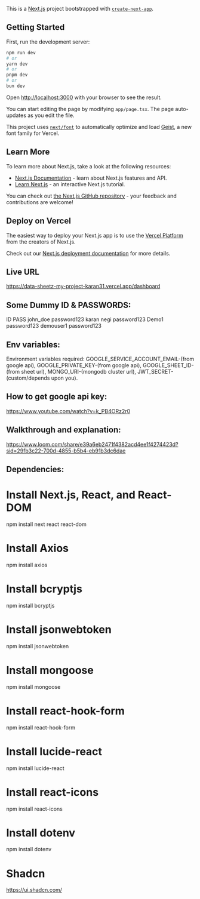 This is a [Next.js](https://nextjs.org) project bootstrapped with [`create-next-app`](https://nextjs.org/docs/app/api-reference/cli/create-next-app).

## Getting Started

First, run the development server:

```bash
npm run dev
# or
yarn dev
# or
pnpm dev
# or
bun dev
```

Open [http://localhost:3000](http://localhost:3000) with your browser to see the result.

You can start editing the page by modifying `app/page.tsx`. The page auto-updates as you edit the file.

This project uses [`next/font`](https://nextjs.org/docs/app/building-your-application/optimizing/fonts) to automatically optimize and load [Geist](https://vercel.com/font), a new font family for Vercel.

## Learn More

To learn more about Next.js, take a look at the following resources:

- [Next.js Documentation](https://nextjs.org/docs) - learn about Next.js features and API.
- [Learn Next.js](https://nextjs.org/learn) - an interactive Next.js tutorial.

You can check out [the Next.js GitHub repository](https://github.com/vercel/next.js) - your feedback and contributions are welcome!

## Deploy on Vercel

The easiest way to deploy your Next.js app is to use the [Vercel Platform](https://vercel.com/new?utm_medium=default-template&filter=next.js&utm_source=create-next-app&utm_campaign=create-next-app-readme) from the creators of Next.js.

Check out our [Next.js deployment documentation](https://nextjs.org/docs/app/building-your-application/deploying) for more details.

## Live URL
https://data-sheetz-my-project-karan31.vercel.app/dashboard

## Some Dummy ID & PASSWORDS:

ID	               PASS
john_doe	password123
karan negi	password123
Demo1	        password123
demouser1	password123


## Env variables:
Environment variables required:
GOOGLE_SERVICE_ACCOUNT_EMAIL-(from google api), GOOGLE_PRIVATE_KEY-(from google api), GOOGLE_SHEET_ID-(from sheet url), MONGO_URI-(mongodb cluster url), JWT_SECRET-(custom/depends upon you). 

## How to get google api key:
https://www.youtube.com/watch?v=k_PB4ORz2r0

## Walkthrough and explanation:
https://www.loom.com/share/e39a6eb2471f4382acd4ee1f4274423d?sid=29fb3c22-700d-4855-b5b4-eb91b3dc6dae

## Dependencies:
# Install Next.js, React, and React-DOM
npm install next react react-dom

# Install Axios
npm install axios

# Install bcryptjs
npm install bcryptjs

# Install jsonwebtoken
npm install jsonwebtoken

# Install mongoose
npm install mongoose

# Install react-hook-form
npm install react-hook-form

# Install lucide-react
npm install lucide-react

# Install react-icons
npm install react-icons

# Install dotenv
npm install dotenv

# Shadcn
https://ui.shadcn.com/

